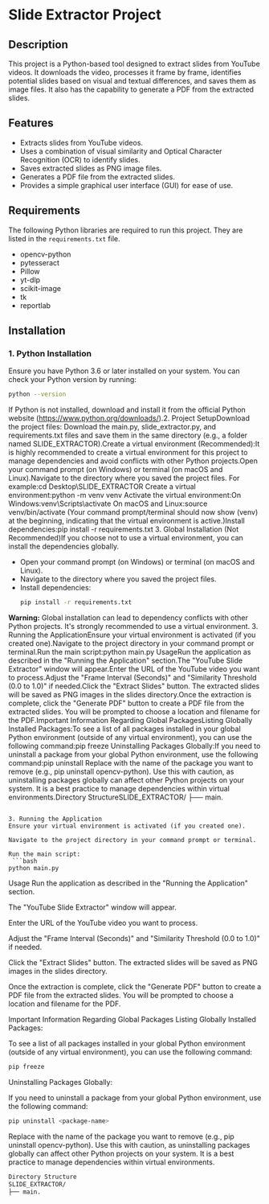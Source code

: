 # Slide Extractor Project

## Description

This project is a Python-based tool designed to extract slides from YouTube videos. It downloads the video, processes it frame by frame, identifies potential slides based on visual and textual differences, and saves them as image files.  It also has the capability to generate a PDF from the extracted slides.

## Features

* Extracts slides from YouTube videos.
* Uses a combination of visual similarity and Optical Character Recognition (OCR) to identify slides.
* Saves extracted slides as PNG image files.
* Generates a PDF file from the extracted slides.
* Provides a simple graphical user interface (GUI) for ease of use.

## Requirements

The following Python libraries are required to run this project.  They are listed in the `requirements.txt` file.

* opencv-python
* pytesseract
* Pillow
* yt-dlp
* scikit-image
* tk
* reportlab

## Installation

### 1.  Python Installation

Ensure you have Python 3.6 or later installed on your system. You can check your Python version by running:

```bash
python --version
```
If Python is not installed, download and install it from the official Python website (https://www.python.org/downloads/).2.  Project SetupDownload the project files: Download the main.py, slide_extractor.py, and requirements.txt files and save them in the same directory (e.g., a folder named SLIDE_EXTRACTOR).Create a virtual environment (Recommended):It is highly recommended to create a virtual environment for this project to manage dependencies and avoid conflicts with other Python projects.Open your command prompt (on Windows) or terminal (on macOS and Linux).Navigate to the directory where you saved the project files. For example:cd Desktop\SLIDE_EXTRACTOR
Create a virtual environment:python -m venv venv
Activate the virtual environment:On Windows:venv\Scripts\activate
On macOS and Linux:source venv/bin/activate
(Your command prompt/terminal should now show (venv) at the beginning, indicating that the virtual environment is active.)Install dependencies:pip install -r requirements.txt
3. Global Installation (Not Recommended)If you choose not to use a virtual environment, you can install the dependencies globally.

* Open your command prompt (on Windows) or terminal (on macOS and Linux).
* Navigate to the directory where you saved the project files.
* Install dependencies:
    ```bash
    pip install -r requirements.txt
    ```
**Warning:** Global installation can lead to dependency conflicts with other Python projects. It's strongly recommended to use a virtual environment.
3.  Running the ApplicationEnsure your virtual environment is activated (if you created one).Navigate to the project directory in your command prompt or terminal.Run the main script:python main.py
UsageRun the application as described in the "Running the Application" section.The "YouTube Slide Extractor" window will appear.Enter the URL of the YouTube video you want to process.Adjust the "Frame Interval (Seconds)" and "Similarity Threshold (0.0 to 1.0)" if needed.Click the "Extract Slides" button. The extracted slides will be saved as PNG images in the slides directory.Once the extraction is complete, click the "Generate PDF" button to create a PDF file from the extracted slides.  You will be prompted to choose a location and filename for the PDF.Important Information Regarding Global PackagesListing Globally Installed Packages:To see a list of all packages installed in your global Python environment (outside of any virtual environment), you can use the following command:pip freeze
Uninstalling Packages Globally:If you need to uninstall a package from your global Python environment, use the following command:pip uninstall <package-name>
Replace <package-name> with the name of the package you want to remove (e.g., pip uninstall opencv-python).  Use this with caution, as uninstalling packages globally can affect other Python projects on your system.  It is a best practice to manage dependencies within virtual environments.Directory StructureSLIDE_EXTRACTOR/
├── main.
```

3. Running the Application
Ensure your virtual environment is activated (if you created one).

Navigate to the project directory in your command prompt or terminal.

Run the main script:
 ```bash  
python main.py
```
Usage
Run the application as described in the "Running the Application" section.

The "YouTube Slide Extractor" window will appear.

Enter the URL of the YouTube video you want to process.

Adjust the "Frame Interval (Seconds)" and "Similarity Threshold (0.0 to 1.0)" if needed.

Click the "Extract Slides" button. The extracted slides will be saved as PNG images in the slides directory.

Once the extraction is complete, click the "Generate PDF" button to create a PDF file from the extracted slides.  You will be prompted to choose a location and filename for the PDF.

Important Information Regarding Global Packages
Listing Globally Installed Packages:

To see a list of all packages installed in your global Python environment (outside of any virtual environment), you can use the following command:
```bash
pip freeze
```
Uninstalling Packages Globally:

If you need to uninstall a package from your global Python environment, use the following command:
```bash
pip uninstall <package-name>
```
Replace <package-name> with the name of the package you want to remove (e.g., pip uninstall opencv-python).  Use this with caution, as uninstalling packages globally can affect other Python projects on your system.  It is a best practice to manage dependencies within virtual environments.
```bash
Directory Structure
SLIDE_EXTRACTOR/
├── main.
